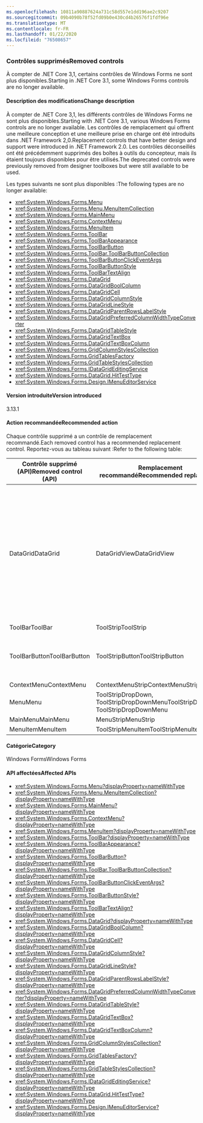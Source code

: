 ```yaml
---
ms.openlocfilehash: 10811a90887624a731c58d557e1dd196ae2c9207
ms.sourcegitcommit: 09b4090b78f52fd09b0e430cd4b26576f1fdf96e
ms.translationtype: MT
ms.contentlocale: fr-FR
ms.lasthandoff: 01/22/2020
ms.locfileid: "76508657"
---
```

### <a name="removed-controls"></a><span data-ttu-id="f4fd3-101">Contrôles supprimés</span><span class="sxs-lookup"><span data-stu-id="f4fd3-101">Removed controls</span></span>

<span data-ttu-id="f4fd3-102">À compter de .NET Core 3,1, certains contrôles de Windows Forms ne sont plus disponibles.</span><span class="sxs-lookup"><span data-stu-id="f4fd3-102">Starting in .NET Core 3.1, some Windows Forms controls are no longer available.</span></span>

#### <a name="change-description"></a><span data-ttu-id="f4fd3-103">Description des modifications</span><span class="sxs-lookup"><span data-stu-id="f4fd3-103">Change description</span></span>

<span data-ttu-id="f4fd3-104">À compter de .NET Core 3,1, les différents contrôles de Windows Forms ne sont plus disponibles.</span><span class="sxs-lookup"><span data-stu-id="f4fd3-104">Starting with .NET Core 3.1, various Windows Forms controls are no longer available.</span></span> <span data-ttu-id="f4fd3-105">Les contrôles de remplacement qui offrent une meilleure conception et une meilleure prise en charge ont été introduits dans .NET Framework 2,0.</span><span class="sxs-lookup"><span data-stu-id="f4fd3-105">Replacement controls that have better design and support were introduced in .NET Framework 2.0.</span></span> <span data-ttu-id="f4fd3-106">Les contrôles déconseillés ont été précédemment supprimés des boîtes à outils du concepteur, mais ils étaient toujours disponibles pour être utilisés.</span><span class="sxs-lookup"><span data-stu-id="f4fd3-106">The deprecated controls were previously removed from designer toolboxes but were still available to be used.</span></span>

<span data-ttu-id="f4fd3-107">Les types suivants ne sont plus disponibles :</span><span class="sxs-lookup"><span data-stu-id="f4fd3-107">The following types are no longer available:</span></span>

- <xref:System.Windows.Forms.Menu>
- <xref:System.Windows.Forms.Menu.MenuItemCollection>
- <xref:System.Windows.Forms.MainMenu>
- <xref:System.Windows.Forms.ContextMenu>
- <xref:System.Windows.Forms.MenuItem>
- <xref:System.Windows.Forms.ToolBar>
- <xref:System.Windows.Forms.ToolBarAppearance>
- <xref:System.Windows.Forms.ToolBarButton>
- <xref:System.Windows.Forms.ToolBar.ToolBarButtonCollection>
- <xref:System.Windows.Forms.ToolBarButtonClickEventArgs>
- <xref:System.Windows.Forms.ToolBarButtonStyle>
- <xref:System.Windows.Forms.ToolBarTextAlign>
- <xref:System.Windows.Forms.DataGrid>
- <xref:System.Windows.Forms.DataGridBoolColumn>
- <xref:System.Windows.Forms.DataGridCell>
- <xref:System.Windows.Forms.DataGridColumnStyle>
- <xref:System.Windows.Forms.DataGridLineStyle>
- <xref:System.Windows.Forms.DataGridParentRowsLabelStyle>
- <xref:System.Windows.Forms.DataGridPreferredColumnWidthTypeConverter>
- <xref:System.Windows.Forms.DataGridTableStyle>
- <xref:System.Windows.Forms.DataGridTextBox>
- <xref:System.Windows.Forms.DataGridTextBoxColumn>
- <xref:System.Windows.Forms.GridColumnStylesCollection>
- <xref:System.Windows.Forms.GridTablesFactory>
- <xref:System.Windows.Forms.GridTableStylesCollection>
- <xref:System.Windows.Forms.IDataGridEditingService>
- <xref:System.Windows.Forms.DataGrid.HitTestType>
- <xref:System.Windows.Forms.Design.IMenuEditorService>

#### <a name="version-introduced"></a><span data-ttu-id="f4fd3-108">Version introduite</span><span class="sxs-lookup"><span data-stu-id="f4fd3-108">Version introduced</span></span>

<span data-ttu-id="f4fd3-109">3.1</span><span class="sxs-lookup"><span data-stu-id="f4fd3-109">3.1</span></span>

#### <a name="recommended-action"></a><span data-ttu-id="f4fd3-110">Action recommandée</span><span class="sxs-lookup"><span data-stu-id="f4fd3-110">Recommended action</span></span>

<span data-ttu-id="f4fd3-111">Chaque contrôle supprimé a un contrôle de remplacement recommandé.</span><span class="sxs-lookup"><span data-stu-id="f4fd3-111">Each removed control has a recommended replacement control.</span></span> <span data-ttu-id="f4fd3-112">Reportez-vous au tableau suivant :</span><span class="sxs-lookup"><span data-stu-id="f4fd3-112">Refer to the following table:</span></span>

| <span data-ttu-id="f4fd3-113">Contrôle supprimé (API)</span><span class="sxs-lookup"><span data-stu-id="f4fd3-113">Removed control (API)</span></span> | <span data-ttu-id="f4fd3-114">Remplacement recommandé</span><span class="sxs-lookup"><span data-stu-id="f4fd3-114">Recommended replacement</span></span> | <span data-ttu-id="f4fd3-115">API associées supprimées</span><span class="sxs-lookup"><span data-stu-id="f4fd3-115">Associated APIs that are removed</span></span> |
|-|-|-|
| <span data-ttu-id="f4fd3-116">DataGrid</span><span class="sxs-lookup"><span data-stu-id="f4fd3-116">DataGrid</span></span> | <span data-ttu-id="f4fd3-117">DataGridView</span><span class="sxs-lookup"><span data-stu-id="f4fd3-117">DataGridView</span></span> | <span data-ttu-id="f4fd3-118">DataGridCell, DataGridRow, DataGridTableCollection, DataGridColumnCollection, DataGridTableStyle, DataGridColumnStyle, DataGridLineStyle, DataGridParentRowsLabel, DataGridParentRowsLabelStyle, DataGridBoolColumn, DataGridTextBox, GridColumnStylesCollection, GridTableStylesCollection, HitTestType</span><span class="sxs-lookup"><span data-stu-id="f4fd3-118">DataGridCell, DataGridRow, DataGridTableCollection, DataGridColumnCollection, DataGridTableStyle, DataGridColumnStyle, DataGridLineStyle, DataGridParentRowsLabel, DataGridParentRowsLabelStyle, DataGridBoolColumn, DataGridTextBox, GridColumnStylesCollection, GridTableStylesCollection, HitTestType</span></span> |
| <span data-ttu-id="f4fd3-119">ToolBar</span><span class="sxs-lookup"><span data-stu-id="f4fd3-119">ToolBar</span></span> | <span data-ttu-id="f4fd3-120">ToolStrip</span><span class="sxs-lookup"><span data-stu-id="f4fd3-120">ToolStrip</span></span> | <span data-ttu-id="f4fd3-121">ToolBarAppearance</span><span class="sxs-lookup"><span data-stu-id="f4fd3-121">ToolBarAppearance</span></span> |
| <span data-ttu-id="f4fd3-122">ToolBarButton</span><span class="sxs-lookup"><span data-stu-id="f4fd3-122">ToolBarButton</span></span> | <span data-ttu-id="f4fd3-123">ToolStripButton</span><span class="sxs-lookup"><span data-stu-id="f4fd3-123">ToolStripButton</span></span> | <span data-ttu-id="f4fd3-124">ToolBarButtonClickEventArgs, ToolBarButtonClickEventHandler, ToolBarButtonStyle, ToolBarTextAlign</span><span class="sxs-lookup"><span data-stu-id="f4fd3-124">ToolBarButtonClickEventArgs, ToolBarButtonClickEventHandler, ToolBarButtonStyle, ToolBarTextAlign</span></span>|
| <span data-ttu-id="f4fd3-125">ContextMenu</span><span class="sxs-lookup"><span data-stu-id="f4fd3-125">ContextMenu</span></span> | <span data-ttu-id="f4fd3-126">ContextMenuStrip</span><span class="sxs-lookup"><span data-stu-id="f4fd3-126">ContextMenuStrip</span></span> | |
| <span data-ttu-id="f4fd3-127">Menu</span><span class="sxs-lookup"><span data-stu-id="f4fd3-127">Menu</span></span> | <span data-ttu-id="f4fd3-128">ToolStripDropDown, ToolStripDropDownMenu</span><span class="sxs-lookup"><span data-stu-id="f4fd3-128">ToolStripDropDown, ToolStripDropDownMenu</span></span> | <span data-ttu-id="f4fd3-129">MenuItemCollection</span><span class="sxs-lookup"><span data-stu-id="f4fd3-129">MenuItemCollection</span></span> |
| <span data-ttu-id="f4fd3-130">MainMenu</span><span class="sxs-lookup"><span data-stu-id="f4fd3-130">MainMenu</span></span> | <span data-ttu-id="f4fd3-131">MenuStrip</span><span class="sxs-lookup"><span data-stu-id="f4fd3-131">MenuStrip</span></span> | |
| <span data-ttu-id="f4fd3-132">MenuItem</span><span class="sxs-lookup"><span data-stu-id="f4fd3-132">MenuItem</span></span> | <span data-ttu-id="f4fd3-133">ToolStripMenuItem</span><span class="sxs-lookup"><span data-stu-id="f4fd3-133">ToolStripMenuItem</span></span> | |

#### <a name="category"></a><span data-ttu-id="f4fd3-134">Catégorie</span><span class="sxs-lookup"><span data-stu-id="f4fd3-134">Category</span></span>

<span data-ttu-id="f4fd3-135">Windows Forms</span><span class="sxs-lookup"><span data-stu-id="f4fd3-135">Windows Forms</span></span>

#### <a name="affected-apis"></a><span data-ttu-id="f4fd3-136">API affectées</span><span class="sxs-lookup"><span data-stu-id="f4fd3-136">Affected APIs</span></span>

- <xref:System.Windows.Forms.Menu?displayProperty=nameWithType>
- <xref:System.Windows.Forms.Menu.MenuItemCollection?displayProperty=nameWithType>
- <xref:System.Windows.Forms.MainMenu?displayProperty=nameWithType>
- <xref:System.Windows.Forms.ContextMenu?displayProperty=nameWithType>
- <xref:System.Windows.Forms.MenuItem?displayProperty=nameWithType>
- <xref:System.Windows.Forms.ToolBar?displayProperty=nameWithType>
- <xref:System.Windows.Forms.ToolBarAppearance?displayProperty=nameWithType>
- <xref:System.Windows.Forms.ToolBarButton?displayProperty=nameWithType>
- <xref:System.Windows.Forms.ToolBar.ToolBarButtonCollection?displayProperty=nameWithType>
- <xref:System.Windows.Forms.ToolBarButtonClickEventArgs?displayProperty=nameWithType>
- <xref:System.Windows.Forms.ToolBarButtonStyle?displayProperty=nameWithType>
- <xref:System.Windows.Forms.ToolBarTextAlign?displayProperty=nameWithType>
- <xref:System.Windows.Forms.DataGrid?displayProperty=nameWithType>
- <xref:System.Windows.Forms.DataGridBoolColumn?displayProperty=nameWithType>
- <xref:System.Windows.Forms.DataGridCell?displayProperty=nameWithType>
- <xref:System.Windows.Forms.DataGridColumnStyle?displayProperty=nameWithType>
- <xref:System.Windows.Forms.DataGridLineStyle?displayProperty=nameWithType>
- <xref:System.Windows.Forms.DataGridParentRowsLabelStyle?displayProperty=nameWithType>
- <xref:System.Windows.Forms.DataGridPreferredColumnWidthTypeConverter?displayProperty=nameWithType>
- <xref:System.Windows.Forms.DataGridTableStyle?displayProperty=nameWithType>
- <xref:System.Windows.Forms.DataGridTextBox?displayProperty=nameWithType>
- <xref:System.Windows.Forms.DataGridTextBoxColumn?displayProperty=nameWithType>
- <xref:System.Windows.Forms.GridColumnStylesCollection?displayProperty=nameWithType>
- <xref:System.Windows.Forms.GridTablesFactory?displayProperty=nameWithType>
- <xref:System.Windows.Forms.GridTableStylesCollection?displayProperty=nameWithType>
- <xref:System.Windows.Forms.IDataGridEditingService?displayProperty=nameWithType>
- <xref:System.Windows.Forms.DataGrid.HitTestType?displayProperty=nameWithType>
- <xref:System.Windows.Forms.Design.IMenuEditorService?displayProperty=nameWithType>

<!-- 

### Affected APIs

- `T:System.Windows.Forms.Menu`
- `T:System.Windows.Forms.Menu.MenuItemCollection`
- `T:System.Windows.Forms.MainMenu`
- `T:System.Windows.Forms.ContextMenu`
- `T:System.Windows.Forms.MenuItem`
- `T:System.Windows.Forms.ToolBar`
- `T:System.Windows.Forms.ToolBarAppearance`
- `T:System.Windows.Forms.ToolBarButton`
- `T:System.Windows.Forms.ToolBar.ToolBarButtonCollection`
- `T:System.Windows.Forms.ToolBarButtonClickEventArgs`
- `T:System.Windows.Forms.ToolBarButtonStyle`
- `T:System.Windows.Forms.ToolBarTextAlign`
- `T:System.Windows.Forms.DataGrid`
- `T:System.Windows.Forms.DataGridBoolColumn`
- `T:System.Windows.Forms.DataGridCell`
- `T:System.Windows.Forms.DataGridColumnStyle`
- `T:System.Windows.Forms.DataGridLineStyle`
- `T:System.Windows.Forms.DataGridParentRowsLabelStyle`
- `T:System.Windows.Forms.DataGridPreferredColumnWidthTypeConverter`
- `T:System.Windows.Forms.DataGridTableStyle`
- `T:System.Windows.Forms.DataGridTextBox`
- `T:System.Windows.Forms.DataGridTextBoxColumn`
- `T:System.Windows.Forms.GridColumnStylesCollection`
- `T:System.Windows.Forms.GridTablesFactory`
- `T:System.Windows.Forms.GridTableStylesCollection`
- `T:System.Windows.Forms.IDataGridEditingService`
- `T:System.Windows.Forms.DataGrid.HitTestType`
- `T:System.Windows.Forms.Design.IMenuEditorService`

-->
